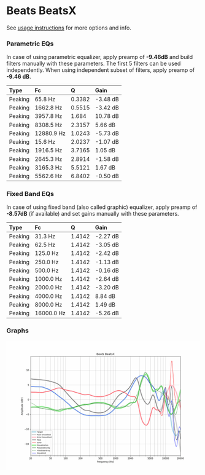 # Beats BeatsX
See [usage instructions](https://github.com/jaakkopasanen/AutoEq#usage) for more options and info.

### Parametric EQs
In case of using parametric equalizer, apply preamp of **-9.46dB** and build filters manually
with these parameters. The first 5 filters can be used independently.
When using independent subset of filters, apply preamp of **-9.46 dB**.

| Type    | Fc         |      Q | Gain     |
|:--------|:-----------|:-------|:---------|
| Peaking | 65.8 Hz    | 0.3382 | -3.48 dB |
| Peaking | 1662.8 Hz  | 0.5515 | -3.42 dB |
| Peaking | 3957.8 Hz  | 1.684  | 10.78 dB |
| Peaking | 8308.5 Hz  | 2.3157 | 5.66 dB  |
| Peaking | 12880.9 Hz | 1.0243 | -5.73 dB |
| Peaking | 15.6 Hz    | 2.0237 | -1.07 dB |
| Peaking | 1916.5 Hz  | 3.7165 | 1.05 dB  |
| Peaking | 2645.3 Hz  | 2.8914 | -1.58 dB |
| Peaking | 3165.3 Hz  | 5.5121 | 1.67 dB  |
| Peaking | 5562.6 Hz  | 6.8402 | -0.50 dB |

### Fixed Band EQs
In case of using fixed band (also called graphic) equalizer, apply preamp of **-8.57dB**
(if available) and set gains manually with these parameters.

| Type    | Fc         |      Q | Gain     |
|:--------|:-----------|:-------|:---------|
| Peaking | 31.3 Hz    | 1.4142 | -2.27 dB |
| Peaking | 62.5 Hz    | 1.4142 | -3.05 dB |
| Peaking | 125.0 Hz   | 1.4142 | -2.42 dB |
| Peaking | 250.0 Hz   | 1.4142 | -1.13 dB |
| Peaking | 500.0 Hz   | 1.4142 | -0.16 dB |
| Peaking | 1000.0 Hz  | 1.4142 | -2.64 dB |
| Peaking | 2000.0 Hz  | 1.4142 | -3.20 dB |
| Peaking | 4000.0 Hz  | 1.4142 | 8.84 dB  |
| Peaking | 8000.0 Hz  | 1.4142 | 1.49 dB  |
| Peaking | 16000.0 Hz | 1.4142 | -5.26 dB |

### Graphs
![](./Beats%20BeatsX.png)